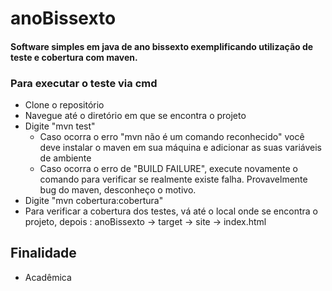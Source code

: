 # anoBissexto

#### Software simples em java de ano bissexto exemplificando utilização de teste e cobertura com maven.

### Para executar o teste via cmd
- Clone o repositório
- Navegue até o diretório em que se encontra o projeto
- Digite "mvn test"
  - Caso ocorra o erro "mvn não é um comando reconhecido" você deve instalar o maven em sua máquina e adicionar as suas variáveis de ambiente
  - Caso ocorra o erro de "BUILD FAILURE", execute novamente o comando para verificar se realmente existe falha. Provavelmente bug do maven, desconheço o motivo.
- Digite "mvn cobertura:cobertura"
- Para verificar a cobertura dos testes, vá até o local onde se encontra o projeto, depois : anoBissexto -> target -> site -> index.html
## Finalidade
- Acadêmica
